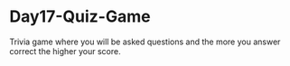 # Day17-Quiz-Game
Trivia game where you will be asked questions and the more you answer correct the higher your score.
